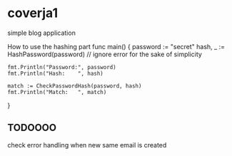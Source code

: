 # coverja1
simple blog application

How to use the hashing part
func main() {
    password := "secret"
    hash, _ := HashPassword(password) // ignore error for the sake of simplicity

    fmt.Println("Password:", password)
    fmt.Println("Hash:    ", hash)

    match := CheckPasswordHash(password, hash)
    fmt.Println("Match:   ", match)
}

TODOOOO
-----------------------
check error handling when new same email is created
